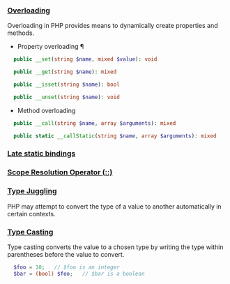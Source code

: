 ### [Overloading](https://www.php.net/manual/en/language.oop5.overloading.php)
Overloading in PHP provides means to dynamically create properties and methods. 
* Property overloading ¶
```php
  public __set(string $name, mixed $value): void
```
```php 
  public __get(string $name): mixed
```
```php 
  public __isset(string $name): bool
```
```php
  public __unset(string $name): void
```
* Method overloading
```php
  public __call(string $name, array $arguments): mixed
```
```php 
  public static __callStatic(string $name, array $arguments): mixed
```
### [Late static bindings](https://www.php.net/manual/en/language.oop5.late-static-bindings.php)
### [Scope Resolution Operator (::)](https://www.php.net/manual/en/language.oop5.paamayim-nekudotayim.php)
### [Type Juggling](https://www.php.net/manual/en/language.types.type-juggling.php)
PHP may attempt to convert the type of a value to another automatically in certain contexts.
### [Type Casting](https://www.php.net/manual/en/language.types.type-juggling.php#language.types.typecasting)
Type casting converts the value to a chosen type by writing the type within parentheses before the value to convert.
```php
  $foo = 10;   // $foo is an integer
  $bar = (bool) $foo;   // $bar is a boolean
```
